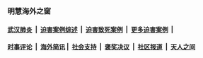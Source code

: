 
### 明慧海外之窗

####  [武汉肺炎](indexes/365.md?t=01042300) &nbsp;|&nbsp;  [迫害案例综述](indexes/328.md?t=01042300) &nbsp;|&nbsp; [迫害致死案例](indexes/277.md?t=01042300)  &nbsp;|&nbsp; [更多迫害案例](indexes/81.md?t=01042300)  &nbsp;|&nbsp; 
####  [时事评论](indexes/251.md?t=01042300) &nbsp;|&nbsp; [海外简讯](indexes/245.md?t=01042300)&nbsp;|&nbsp;  [社会支持](indexes/140.md?t=01042300) &nbsp;|&nbsp; [褒奖决议](indexes/282.md?t=01042300) &nbsp;|&nbsp; [社区报道](indexes/91.md?t=01042300)  &nbsp;|&nbsp; [天人之间](indexes/78.md?t=01042300) 

